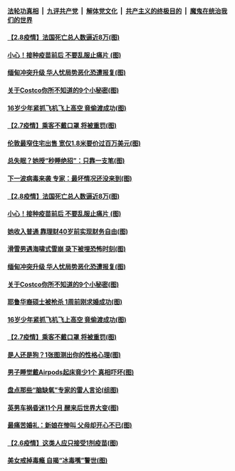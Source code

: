 

####  [法轮功真相](../../../../basic/blob/master/README.md?t=02100231) &nbsp;|&nbsp; [九评共产党](../../../../9ping.md/blob/master/README.md?t=02100231) &nbsp;|&nbsp; [解体党文化](../../../../jtdwh.md/blob/master/README.md?t=02100231)  &nbsp;|&nbsp; [共产主义的终极目的](../../../../gczydzjmd.md/blob/master/README.md?t=02100231) &nbsp;|&nbsp; [魔鬼在统治我们的世界](../../../../mgztzwmdsj.md/blob/master/README.md?t=02100231) 

#### [【2.8疫情】法国死亡总人数逼近8万(图)](../pages/p3/961898.md?t=02100231) 

#### [小心！接种疫苗前后 不要乱服止痛片 (图)](../pages/p3/961870.md?t=02100231) 

#### [缅甸冲突升级 华人忧局势恶化恐遭报复(图)](../pages/p3/961859.md?t=02100231) 

#### [关于Costco你所不知道的9个小秘密(图)](../pages/p3/961815.md?t=02100231) 

#### [16岁少年紧抓飞机飞上高空 竟偷渡成功(图)](../pages/p3/961783.md?t=02100231) 

#### [【2.7疫情】乘客不戴口罩 将被重罚(图)](../pages/p3/961768.md?t=02100231) 

#### [伦敦最窄住宅出售 宽仅1.8米要价过百万美元(图)](../pages/p3/961992.md?t=02100231) 

#### [总失眠？她授“秒睡绝招”：只靠一支笔(图)](../pages/p3/961937.md?t=02100231) 

#### [下一波病毒来袭 专家：最坏情况还没来到(图)](../pages/p3/961900.md?t=02100231) 

#### [【2.8疫情】法国死亡总人数逼近8万(图)](../pages/p3/961898.md?t=02100231) 

#### [小心！接种疫苗前后 不要乱服止痛片 (图)](../pages/p3/961870.md?t=02100231) 

#### [她收入普通 靠理财40岁前实现财务自由(图)](../pages/p3/961894.md?t=02100231) 

#### [滑雪男遇海啸式雪崩 录下被埋恐怖时刻(图)](../pages/p3/961882.md?t=02100231) 

#### [缅甸冲突升级 华人忧局势恶化恐遭报复(图)](../pages/p3/961859.md?t=02100231) 

#### [关于Costco你所不知道的9个小秘密(图)](../pages/p3/961815.md?t=02100231) 

#### [耶鲁华裔硕士被枪杀 1周前刚求婚成功(图)](../pages/p3/961785.md?t=02100231) 

#### [16岁少年紧抓飞机飞上高空 竟偷渡成功(图)](../pages/p3/961783.md?t=02100231) 


#### [【2.7疫情】乘客不戴口罩 将被重罚(图)](../pages/p3/961768.md?t=02100231) 

#### [是人还是狗？1张图测出你的性格心理(图)](../pages/p3/961767.md?t=02100231) 

#### [男子睡觉戴Airpods起床竟少1个 真相吓坏(图)](../pages/p3/961765.md?t=02100231) 

#### [盘点那些“脑缺氧”专家的雷人言论(组图)](../pages/p3/961704.md?t=02100231) 

#### [英男车祸昏迷11个月 醒来后世界大变(图)](../pages/p3/961730.md?t=02100231) 

#### [最痛苦婚礼：新娘在惨叫 父母却开心不已(图)](../pages/p3/961096.md?t=02100231) 

#### [【2.6疫情】这类人应只接受1剂疫苗(图)](../pages/p3/961705.md?t=02100231) 

#### [美女戒掉毒瘾 自揭“冰毒嘴”警世(图)](../pages/p3/961702.md?t=02100231) 

